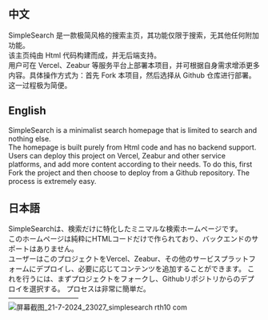 ## 中文<br>
SimpleSearch 是一款极简风格的搜索主页，其功能仅限于搜索，无其他任何附加功能。<br>
该主页纯由 Html 代码构建而成，并无后端支持。<br>
用户可在 Vercel、Zeabur 等服务平台上部署本项目，并可根据自身需求增添更多内容。具体操作方式为：首先 Fork 本项目，然后选择从 Github 仓库进行部署。这一过程极为简便。<br>
## English<br>
SimpleSearch is a minimalist search homepage that is limited to search and nothing else.<br>
The homepage is built purely from Html code and has no backend support.<br>
Users can deploy this project on Vercel, Zeabur and other service platforms, and add more content according to their needs. To do this, first Fork the project and then choose to deploy from a Github repository. The process is extremely easy.<br>
## 日本語<br>
SimpleSearchは、検索だけに特化したミニマルな検索ホームページです。<br>
このホームページは純粋にHTMLコードだけで作られており、バックエンドのサポートはありません。<br>
ユーザーはこのプロジェクトをVercel、Zeabur、その他のサービスプラットフォームにデプロイし、必要に応じてコンテンツを追加することができます。 これを行うには、まずプロジェクトをフォークし、Githubリポジトリからのデプロイを選択する。 プロセスは非常に簡単だ。<br>
——————————<br>
![屏幕截图_21-7-2024_23027_simplesearch rth10 com](https://github.com/user-attachments/assets/4ecd1e82-26d8-4166-ab23-daab70485953)
